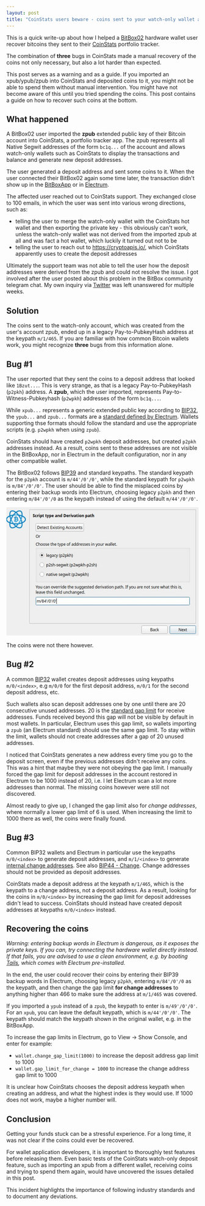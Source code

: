 ```yaml
---
layout: post
title: "CoinStats users beware - coins sent to your watch-only wallet are not where you think they are"
---
```


This is a quick write-up about how I helped a [BitBox02](https://shiftcrypto.ch/) hardware wallet
user recover bitcoins they sent to their [CoinStats](https://coinstats.app/) portfolio tracker.

The combination of **three** bugs in CoinStats made a manual recovery of the coins not only
necessary, but also a lot harder than expected.

This post serves as a warning and as a guide. If you imported an xpub/ypub/zpub into CoinStats and
deposited coins to it, you might not be able to spend them without manual intervention. You might have
not become aware of this until you tried spending the coins. This post contains a guide on how to
recover such coins at the bottom.

## What happened

A BitBox02 user imported the **zpub** extended public key of their Bitcoin account into CoinStats, a
portfolio tracker app. The zpub represents all Native Segwit addresses of the form `bc1q...` of the
account and allows watch-only wallets such as CoinStats to display the transactions and balance and
generate new deposit addresses.

The user generated a deposit address and sent some coins to it. When the user connected their
BitBox02 again some time later, the transaction didn't show up in the
[BitBoxApp](https://shiftcrypto.ch/app/) or in [Electrum](https://electrum.org/).

The affected user reached out to CoinStats support. They exchanged close to 100 emails, in which the
user was sent into various wrong directions, such as:

- telling the user to merge the watch-only wallet with the CoinStats hot wallet and then exporting
  the private key - this obviously can't work, unless the watch-only wallet was not derived from the
  imported zpub at all and was fact a hot wallet, which luckily it turned out not to be
- telling the user to reach out to https://cryptoapis.io/, which CoinStats apparently uses to create
  the deposit addresses

Ultimately the support team was not able to tell the user how the deposit addresses were derived
from the zpub and could not resolve the issue. I got involved after the user posted about this
problem in the BitBox community telegram chat. My own inquiry via
[Twitter](https://twitter.com/_benma_/status/1576869542781161480) was left unanswered for multiple
weeks.

## Solution

The coins sent to the watch-only account, which was created from the user's account zpub, ended up
in a legacy Pay-to-PubkeyHash address at the keypath `m/1/465`. If you are familiar with how common
Bitcoin wallets work, you might recognize **three** bugs from this information alone.

## Bug #1

The user reported that they sent the coins to a deposit address that looked like `1Bzut...`. This is
very strange, as that is a legacy Pay-to-PubkeyHash (`p2pkh`) address. A **zpub**, which the user
imported, represents Pay-to-Witness-Pubkeyhash (`p2wpkh`) addresses of the form `bc1q...`.

While `xpub...`  represents a generic extended public key according to
[BIP32](https://github.com/bitcoin/bips/blob/master/bip-0032.mediawiki), the `ypub...` and
`zpub...` formats are a [standard defined by
Electrum](https://electrum.readthedocs.io/en/latest/xpub_version_bytes.html). Wallets supporting
thse formats should follow the standard and use the appropriate scripts (e.g. `p2wpkh` when using
`zpub`).

CoinStats should have created `p2wpkh` deposit addresses, but created `p2pkh` addresses instead. As
a result, coins sent to these addresses are not visible in the BitBoxApp, nor in Electrum in the
default configuration, nor in any other compatible wallet.

The BitBox02 follows [BIP39](https://github.com/bitcoin/bips/blob/master/bip-0039.mediawiki) and
standard keypaths. The standard keypath for the `p2pkh` account is `m/44'/0'/0'`, while the standard
keypath for `p2wpkh` is `m/84'/0'/0'`. The user should be able to find the misplaced coins by
entering their backup words into Electrum, choosing legacy `p2pkh` and then entering `m/84'/0'/0` as
the keypath instead of using the default `m/44'/0'/0'`.

![](/assets/img/coinstats/electrum-p2pkh.jpeg)

The coins were not there however.

## Bug #2

A common [BIP32](https://github.com/bitcoin/bips/blob/master/bip-0032.mediawiki) wallet creates
deposit addresses using keypaths `m/0/<index>`, e.g `m/0/0` for the first deposit address, `m/0/1`
for the second deposit address, etc.

Such wallets also scan deposit addresses one by one until there are 20 consecutive unused
addresses. 20 is the [standard gap
limit](https://github.com/bitcoin/bips/blob/master/bip-0044.mediawiki#address-gap-limit) for receive
addresses. Funds received beyond this gap will not be visible by default in most wallets. In
particular, Electrum uses this gap limit, so wallets importing a `zpub` (an Electrum standard)
should use the same gap limit. To stay within the limit, wallets should not create addresses after a
gap of 20 unused addresses.

I noticed that CoinStats generates a new address every time you go to the deposit screen, even if
the previous addresses didn't receive any coins. This was a hint that maybe they were not obeying
the gap limit. I manually forced the gap limit for deposit addresses in the account restored in
Electrum to be 1000 instead of 20, i.e. I let Electrum scan a lot more addresses than normal. The
missing coins however were still not discovered.

Almost ready to give up, I changed the gap limit also for *change addresses*, where normally a lower
gap limit of 6 is used. When increasing the limit to 1000 there as well, the coins were finally
found.

## Bug #3

Common BIP32 wallets and Electrum in particular use the keypaths `m/0/<index>` to generate deposit
addresses, and `m/1/<index>` to generate [internal change
addresses](https://en.bitcoin.it/wiki/Change). See also [BIP44 -
Change](https://github.com/bitcoin/bips/blob/master/bip-0044.mediawiki#change). Change addresses
should not be provided as deposit addresses.

CoinStats made a deposit address at the keypath `m/1/465`, which is the keypath to a change address,
not a deposit address. As a result, looking for the coins in `m/0/<index>` by increasing the gap
limit for deposit addresses didn't lead to success. CoinStats should instead have created deposit
addresses at keypaths `m/0/<index>` instead.

## Recovering the coins

*Warning: entering backup words in Electrum is dangerous, as it exposes the private keys. If you
can, try connecting the hardware wallet directly instead. If that fails, you are advised to use a
clean environment, e.g. by booting [Tails](https://tails.boum.org/), which comes with Electrum
pre-installed.*

In the end, the user could recover their coins by entering their BIP39 backup words in Electrum,
choosing legacy `p2pkh`, entering `m/84'/0'/0` as the keypath, and then change the gap limit **for
change addresses** to anything higher than 466 to make sure the address at `m/1/465` was covered.

If you imported a `ypub` instead of a `zpub`, the keypath to enter is `m/49'/0'/0'`. For an `xpub`,
you can leave the default keypath, which is `m/44'/0'/0'`. The keypath should match the keypath shown
in the original wallet, e.g. in the BitBoxApp.

To increase the gap limits in Electrum, go to View -> Show Console, and enter for example:

- `wallet.change_gap_limit(1000)` to increase the deposit address gap limit to 1000
- `wallet.gap_limit_for_change = 1000` to increase the change address gap limit to 1000

It is unclear how CoinStats chooses the deposit address keypath when creating an address, and what
the highest index is they would use. If 1000 does not work, maybe a higher number will.

## Conclusion

Getting your funds stuck can be a stressful experience. For a long time, it was not clear if the
coins could ever be recovered.

For wallet application developers, it is important to thoroughly test features before releasing
them. Even basic tests of the CoinStats watch-only deposit feature, such as importing an xpub from a
different wallet, receiving coins and trying to spend them again, would have uncovered the issues
detailed in this post.

This incident highlights the importance of following industry standards and to document any
deviations.
